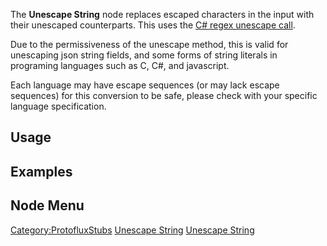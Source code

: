 <languages></languages>

The **Unescape String** node replaces escaped characters in the input
with their unescaped counterparts. This uses the [C# regex unescape
call](https://docs.microsoft.com/en-us/dotnet/api/system.text.regularexpressions.regex.unescape?view=net-5.0).

Due to the permissiveness of the unescape method, this is valid for
unescaping json string fields, and some forms of string literals in
programing languages such as C, C#, and javascript.

Each language may have escape sequences (or may lack escape sequences)
for this conversion to be safe, please check with your specific language
specification.

## Usage

## Examples

## Node Menu

[Category:ProtofluxStubs](Category:ProtofluxStubs "wikilink") [Unescape
String](Category:Protoflux{{#translation:}} "wikilink") [Unescape
String](Category:Protoflux:String{{#translation:}} "wikilink")